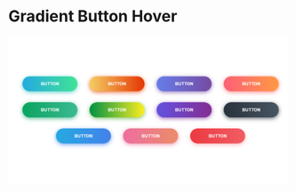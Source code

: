 # Gradient Button Hover
![Alt text](https://github.com/fchrl03/Gradient-Button-Hover/blob/main/preview.png "Preview")
